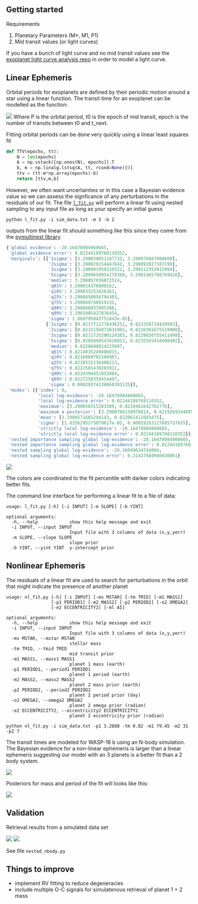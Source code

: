 ## Getting started

Requirements
1. Planetary Parameters (M*, M1, P1)
2. Mid transit values (or light curves)

If you have a bunch of light curve and no mid transit values see the [exoplanet light curve analysis repo](https://github.com/pearsonkyle/Exoplanet-Light-Curve-Analysis) in order to model a light curve.

## Linear Ephemeris 
Orbital periods for exoplanets are defined by their periodic motion around a star using a linear function. The transit time for an exoplanet can be modelled as the function: 

![](figures/linear_ephemeris.png)
Where P is the orbital period, t0 is the epoch of mid transit, epoch is the number of transits between t0 and t_next. 

Fitting orbital periods can be done very quickly using a linear least squares fit
```python
def TTV(epochs, tt):
    N = len(epochs)
    A = np.vstack([np.ones(N), epochs]).T
    b, m = np.linalg.lstsq(A, tt, rcond=None)[0]
    ttv = (tt-m*np.array(epochs)-b)
    return [ttv,m,b]
```

However, we often want uncertainties or in this case a Bayesian evidence value so we can assess the signficance of any perturbations in the residuals of our fit. The file [`l_fit.py`](l_fit.py) will perform a linear fit using nested sampling to any input file as long as your specify an initial guess 
```
python l_fit.py -i sim_data.txt -m 3 -b 1
```

outputs from the linear fit should something like this since they come from the [pymultinest library](https://johannesbuchner.github.io/PyMultiNest/_modules/pymultinest/analyse.html)
```python
{'global evidence': -28.16478984960665,
 'global evidence error': 0.02244189768110352,
 'marginals': [{'1sigma': [3.290038651107733, 3.290076047008608],
                '2sigma': [3.290020254447641, 3.290092827107199],
                '3sigma': [3.290001950310322, 3.290112353912994],
                '5sigma': [3.2899658954170388, 3.2901465708769426],
                'median': 3.290057036072514,
                'q01%': 3.290014376800162,
                'q10%': 3.290033253426363,
                'q25%': 3.2900450856794383,
                'q75%': 3.290069748919135,
                'q90%': 3.290080937095308,
                'q99%': 3.2901005427836454,
                'sigma': 1.869795043751843e-05},
               {'1sigma': [0.8217712276436251, 0.822358714420993],
                '2sigma': [0.8215156073831965, 0.8226391675519908],
                '3sigma': [0.8211735200124383, 0.8229650755411498],
                '5sigma': [0.8205894543626013, 0.8235565418600492],
                'median': 0.8220648814225097,
                'q01%': 0.8214035249086015,
                'q10%': 0.8216869702160987,
                'q25%': 0.8218532236408213,
                'q75%': 0.8222565430203911,
                'q90%': 0.8224394451853884,
                'q99%': 0.8227250359454497,
                'sigma': 0.00029374338868393135}],
 'modes': [{'index': 0,
            'local log-evidence': -28.16478984960665,
            'local log-evidence error': 0.02244189768110352,
            'maximum': [3.290058315283389, 0.8220461642762776],
            'maximum a posterior': [3.2900786139976814, 0.8219269244895189],
            'mean': [3.2900571665294143, 0.822061412683475],
            'sigma': [1.8356295273070617e-05, 0.00029263127685737655],
            'strictly local log-evidence': -28.16478984960665,
            'strictly local log-evidence error': 0.02244189768110352}],
 'nested importance sampling global log-evidence': -28.16478984960665,
 'nested importance sampling global log-evidence error': 0.02244189768110352,
 'nested sampling global log-evidence': -28.36049634744804,
 'nested sampling global log-evidence error': 0.21417949940030861}
```
![](figures/lfit_posterior.png)

The colors are coordinated to the fit percentile with darker colors indicating better fits. 

The command line interface for performing a linear fit to a file of data:
```
usage: l_fit.py [-h] [-i INPUT] [-m SLOPE] [-b YINT]

optional arguments:
  -h, --help            show this help message and exit
  -i INPUT, --input INPUT
                        Input file with 3 columns of data (x,y,yerr)
  -m SLOPE, --slope SLOPE
                        slope prior
  -b YINT, --yint YINT  y-intercept prior
```
## Nonlinear Ephemeris 
The residuals of a linear fit are used to search for perturbations in the orbit that might indicate the presence of another planet
```
usage: nl_fit.py [-h] [-i INPUT] [-ms MSTAR] [-tm TMID] [-m1 MASS1]
                 [-p1 PERIOD1] [-m2 MASS2] [-p2 PERIOD2] [-o2 OMEGA2]
                 [-e2 ECCENTRICITY2] [-ml AI]

optional arguments:
  -h, --help            show this help message and exit
  -i INPUT, --input INPUT
                        Input file with 3 columns of data (x,y,yerr)
  -ms MSTAR, --mstar MSTAR
                        stellar mass
  -tm TMID, --tmid TMID
                        mid transit prior
  -m1 MASS1, --mass1 MASS1
                        planet 1 mass (earth)
  -p1 PERIOD1, --period1 PERIOD1
                        planet 1 period (earth)
  -m2 MASS2, --mass2 MASS2
                        planet 2 mass prior (earth)
  -p2 PERIOD2, --period2 PERIOD2
                        planet 2 period prior (day)
  -o2 OMEGA2, --omega2 OMEGA2
                        planet 2 omega prior (radian)
  -e2 ECCENTRICITY2, --eccentricity2 ECCENTRICITY2
                        planet 2 eccentricity prior (radian)
```
```
python nl_fit.py -i sim_data.txt -p1 3.2888 -tm 0.82 -m1 79.45 -m2 31 -p2 7
```
The transit times are modeled for WASP-18 b using an N-body simulation. The Bayesian evidence for a non-linear ephemeris is larger than a linear ephemeris suggesting our model with an 3 planets is a better fit than a 2 body system. 

![](figures/wasp18_ttv_fit.png)

Posteriors for mass and period of the fit will looks like this:

![](figures/wasp18_nbody_posterior_color.png)

## Validation 
Retrieval results from a simulated data set

![](figures/ttv_model.png)
![](figures/ttv_posterior.png)

See file `nested_nbody.py`

## Things to improve
- implement RV fitting to reduce degeneracies
- include multiple O-C signals for simulatenous retrieval of planet 1 + 2 mass